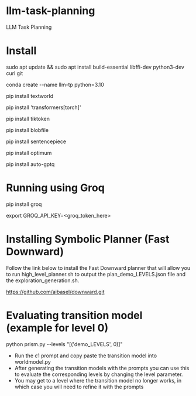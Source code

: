 # llm-task-planning
LLM Task Planning

# Install

sudo apt update && sudo apt install build-essential libffi-dev python3-dev curl git

conda create --name llm-tp python=3.10

pip install textworld

pip install 'transformers[torch]'

pip install tiktoken

pip install blobfile

pip install sentencepiece

pip install optimum

pip install auto-gptq

# Running using Groq
pip install groq

export GROQ_API_KEY=<groq_token_here>


# Installing Symbolic Planner (Fast Downward)

Follow the link below to install the Fast Downward planner that will allow you to run high_level_planner.sh to output the plan_demo_LEVELS.json file and the exploration_generation.sh.

https://github.com/aibasel/downward.git

# Evaluating transition model (example for level 0)

python prism.py --levels "[('demo_LEVELS', 0)]" 

- Run the c1 prompt and copy paste the transition model into worldmodel.py
- After generating the transition models with the prompts you can use this to evaluate the corresponding levels by changing the level parameter.
- You may get to a level where the transition model no longer works, in which case you will need to refine it with the prompts

